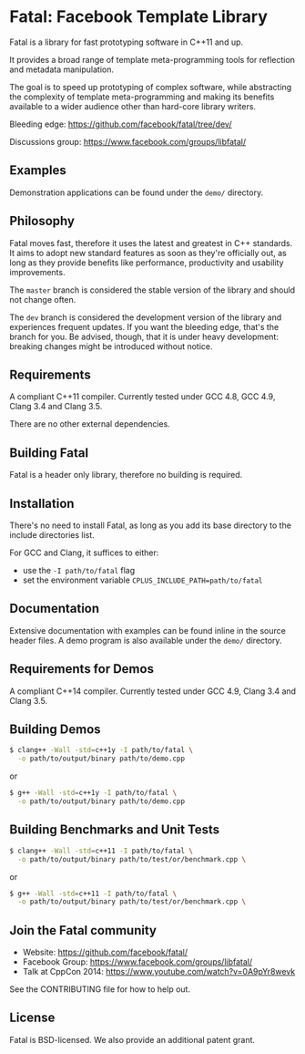 # Fatal: Facebook Template Library
Fatal is a library for fast prototyping software in C++11 and up.

It provides a broad range of template meta-programming tools for reflection and metadata manipulation.

The goal is to speed up prototyping of complex software, while abstracting the complexity of template meta-programming and making its benefits available to a wider audience other than hard-core library writers.

Bleeding edge: https://github.com/facebook/fatal/tree/dev/

Discussions group: https://www.facebook.com/groups/libfatal/


## Examples
Demonstration applications can be found under the `demo/` directory.


## Philosophy
Fatal moves fast, therefore it uses the latest and greatest in C++ standards. It aims to adopt new standard features as soon as they're officially out, as long as they provide benefits like performance, productivity and usability improvements.

The `master` branch is considered the stable version of the library and should not change often.

The `dev` branch is considered the development version of the library and experiences frequent updates. If you want the bleeding edge, that's the branch for you. Be advised, though, that it is under heavy development: breaking changes might be introduced without notice.


## Requirements
A compliant C++11 compiler. Currently tested under GCC 4.8, GCC 4.9, Clang 3.4 and Clang 3.5.

There are no other external dependencies.


## Building Fatal
Fatal is a header only library, therefore no building is required.


## Installation
There's no need to install Fatal, as long as you add its base directory to the include directories list.

For GCC and Clang, it suffices to either:
- use the `-I path/to/fatal` flag
- set the environment variable `CPLUS_INCLUDE_PATH=path/to/fatal`


## Documentation
Extensive documentation with examples can be found inline in the source header files.
A demo program is also available under the `demo/` directory.


## Requirements for Demos
A compliant C++14 compiler. Currently tested under GCC 4.9, Clang 3.4 and Clang 3.5.


## Building Demos
```sh
$ clang++ -Wall -std=c++1y -I path/to/fatal \
  -o path/to/output/binary path/to/demo.cpp
```
or
```sh
$ g++ -Wall -std=c++1y -I path/to/fatal \
  -o path/to/output/binary path/to/demo.cpp
```


## Building Benchmarks and Unit Tests
```sh
$ clang++ -Wall -std=c++11 -I path/to/fatal \
  -o path/to/output/binary path/to/test/or/benchmark.cpp \
```
or
```sh
$ g++ -Wall -std=c++11 -I path/to/fatal \
  -o path/to/output/binary path/to/test/or/benchmark.cpp \
```


## Join the Fatal community
- Website: https://github.com/facebook/fatal/
- Facebook Group: https://www.facebook.com/groups/libfatal/
- Talk at CppCon 2014: https://www.youtube.com/watch?v=0A9pYr8wevk

See the CONTRIBUTING file for how to help out.


## License
Fatal is BSD-licensed. We also provide an additional patent grant.
